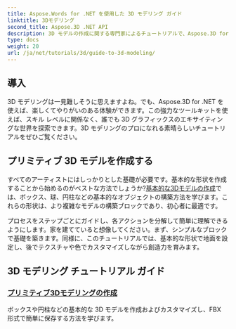 ```yaml
---
title: Aspose.Words for .NET を使用した 3D モデリング ガイド
linktitle: 3Dモデリング
second_title: Aspose.3D .NET API
description: 3D モデルの作成に関する専門家によるチュートリアルで、Aspose.3D for .NET のパワーを解き放ちましょう。3D 設計スキルの習得を始めましょう。
type: docs
weight: 20
url: /ja/net/tutorials/3d/guide-to-3d-modeling/
---
```

## 導入

3D モデリングは一見難しそうに思えますよね。でも、Aspose.3D for .NET を使えば、楽しくてやりがいのある体験ができます。この強力なツールキットを使えば、スキル レベルに関係なく、誰でも 3D グラフィックスのエキサイティングな世界を探索できます。3D モデリングのプロになれる素晴らしいチュートリアルをぜひご覧ください。

## プリミティブ 3D モデルを作成する

すべてのアーティストにはしっかりとした基礎が必要です。基本的な形状を作成することから始めるのがベストな方法でしょうか?[基本的な3Dモデルの作成](./create-primitive-3d-modeling/)では、ボックス、球、円柱などの基本的なオブジェクトの構築方法を学びます。これらの形状は、より複雑なモデルの構築ブロックであり、初心者に最適です。

プロセスをステップごとにガイドし、各アクションを分解して簡単に理解できるようにします。家を建てていると想像してください。まず、シンプルなブロックで基礎を築きます。同様に、このチュートリアルでは、基本的な形状で地面を設定し、後でテクスチャや色でカスタマイズしながら創造力を育みます。 

## 3D モデリング チュートリアル ガイド
### [プリミティブ3Dモデリングの作成](./create-primitive-3d-modeling/)
ボックスや円柱などの基本的な 3D モデルを作成およびカスタマイズし、FBX 形式で簡単に保存する方法を学びます。